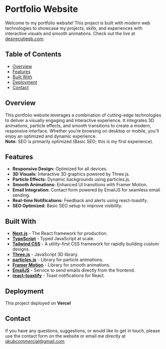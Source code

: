 

# Portfolio Website

Welcome to my portfolio website! This project is built with modern web technologies to showcase my projects, skills, and experiences with interactive visuals and smooth animations. Check out the live at [desirecutieqb.com](https://desirecutieqb.com).

## Table of Contents

- [Overview](#overview)
- [Features](#features)
- [Built With](#built-with)
- [Deployment](#deployment)
- [Contact](#contact)

## Overview

This portfolio website leverages a combination of cutting-edge technologies to deliver a visually engaging and interactive experience. It integrates 3D animations, particle effects, and smooth transitions to create a modern, responsive interface. Whether you’re browsing on desktop or mobile, you'll enjoy an optimized and dynamic experience.  
**Note:** SEO is primarily optimized (Basic SEO; this is my first experience).

## Features

- **Responsive Design:** Optimized for all devices.
- **3D Visuals:** Interactive 3D graphics powered by Three.js.
- **Particle Effects:** Dynamic backgrounds using particles.js.
- **Smooth Animations:** Enhanced UI transitions with Framer Motion.
- **Email Integration:** Contact form powered by EmailJS for seamless email sending.
- **Real-time Notifications:** Feedback and alerts using react-toastify.
- **SEO Optimized:** Basic SEO setup to improve visibility.

## Built With

- [**Next.js**](https://nextjs.org/) - The React framework for production.
- [**TypeScript**](https://www.typescriptlang.org/) - Typed JavaScript at scale.
- [**Tailwind CSS**](https://tailwindcss.com/) - A utility-first CSS framework for rapidly building custom designs.
- [**Three.js**](https://threejs.org/) - JavaScript 3D library.
- [**particles.js**](https://vincentgarreau.com/particles.js/) - Library for particle animations.
- [**Framer Motion**](https://www.framer.com/motion/) - Library for smooth animations.
- [**EmailJS**](https://www.emailjs.com/) - Service to send emails directly from the frontend.
- [**react-toastify**](https://fkhadra.github.io/react-toastify/) - Toast notifications for React.

## Deployment

This project deployed on **Vercel** 

## Contact

If you have any questions, suggestions, or would like to get in touch, please use the contact form on the website or email me directly at qkubcommercial@gmail.com


